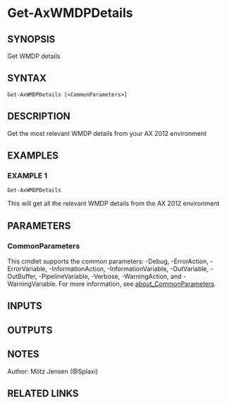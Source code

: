 ﻿---
external help file: ax2012.tools-help.xml
Module Name: ax2012.tools
online version:
schema: 2.0.0
---

# Get-AxWMDPDetails

## SYNOPSIS
Get WMDP details

## SYNTAX

```
Get-AxWMDPDetails [<CommonParameters>]
```

## DESCRIPTION
Get the most relevant WMDP details from your AX 2012 environment

## EXAMPLES

### EXAMPLE 1
```
Get-AxWMDPDetails
```

This will get all the relevant WMDP details from the AX 2012 environment

## PARAMETERS

### CommonParameters
This cmdlet supports the common parameters: -Debug, -ErrorAction, -ErrorVariable, -InformationAction, -InformationVariable, -OutVariable, -OutBuffer, -PipelineVariable, -Verbose, -WarningAction, and -WarningVariable. For more information, see [about_CommonParameters](http://go.microsoft.com/fwlink/?LinkID=113216).

## INPUTS

## OUTPUTS

## NOTES
Author: Mötz Jensen (@Splaxi)

## RELATED LINKS

